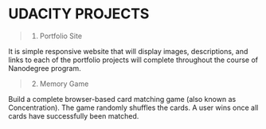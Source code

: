# UDACITY PROJECTS

> 1. Portfolio Site

It is simple responsive website that will display images, descriptions, and links to each of the portfolio projects will complete throughout the course of Nanodegree program.

> 2. Memory Game

Build a complete browser-based card matching game (also known as Concentration). The game randomly shuffles the cards. A user wins once all cards have successfully been matched.